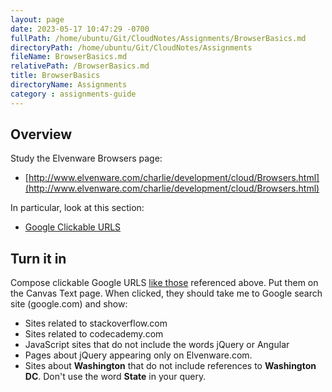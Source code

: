 ```yaml
---
layout: page
date: 2023-05-17 10:47:29 -0700
fullPath: /home/ubuntu/Git/CloudNotes/Assignments/BrowserBasics.md
directoryPath: /home/ubuntu/Git/CloudNotes/Assignments
fileName: BrowserBasics.md
relativePath: /BrowserBasics.md
title: BrowserBasics
directoryName: Assignments
category : assignments-guide
---
```


## Overview

Study the Elvenware Browsers page:

- [http://www.elvenware.com/charlie/development/cloud/Browsers.html](http://www.elvenware.com/charlie/development/cloud/Browsers.html)

In particular, look at this section:

- [Google Clickable URLS][clickable]

## Turn it in

Compose clickable Google URLS [like those][clickable] referenced above. Put them on the Canvas Text page. When clicked, they should take me to Google search site (google.com) and show:

- Sites related to stackoverflow.com
- Sites related to codecademy.com
- JavaScript sites that do not include the words jQuery or Angular
- Pages about jQuery appearing only on Elvenware.com.
- Sites about **Washington** that do not include references to **Washington DC**. Don't use the word **State** in your query.

[clickable]:http://www.elvenware.com/charlie/development/cloud/Browsers.html#compose-a-google-url
